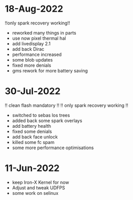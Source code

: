 # 18-Aug-2022
!!only spark recovery working!!
- reworked many things in parts
- use now pixel thermal hal
- add livedisplay 2.1
- add back Dirac 
- performance increased
- some blob updates
- fixed more denials
- gms rework for more battery saving

# 30-Jul-2022
!! clean flash mandatory !!
!! only spark recovery working !!
- switched to sebas los trees
- added back some spark overlays
- add battery health
- fixed some denials
- add back face unlock
- killed some fc spam
- some more performance optimisations

# 11-Jun-2022

- keep Iron-X Kernel for now
- Adjust and tweak UDFPS 
- some work on selinux
